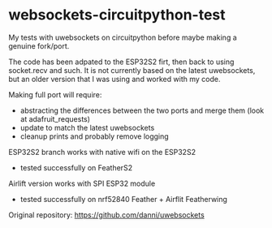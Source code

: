 # websockets-circuitpython-test
My tests with uwebsockets on circuitpython before maybe making a genuine fork/port.

The code has been adpated to the ESP32S2 firt, then back to using socket.recv and such. It is not currently based on the latest uwebsockets, but an older version that I was using and worked with my code.

Making full port will require:
- abstracting the differences between the two ports and merge them (look at adafruit_requests)
- update to match the latest uwebsockets
- cleanup prints and probably remove logging

ESP32S2 branch works with native wifi on the ESP32S2
- tested successfully on FeatherS2

Airlift version works with SPI ESP32 module
- tested successfully on nrf52840 Feather + Airflit Featherwing

Original repository:
https://github.com/danni/uwebsockets
